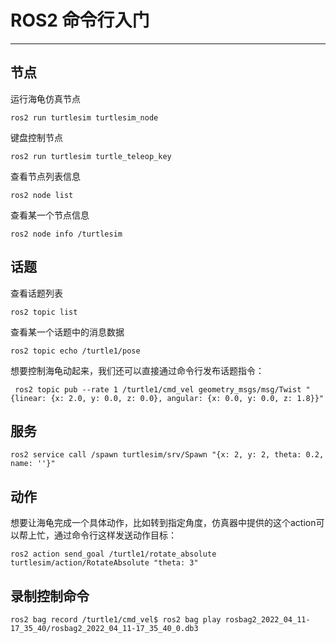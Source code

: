 ROS2 命令行入门
========================
-----------------------------------------
## **节点**

运行海龟仿真节点
```ROS2
ros2 run turtlesim turtlesim_node
```
键盘控制节点
```ROS2
ros2 run turtlesim turtle_teleop_key
```

查看节点列表信息

```ROS2
ros2 node list
```
查看某一个节点信息
```ROS2
ros2 node info /turtlesim
```


## **话题**

查看话题列表
```ROS2
ros2 topic list
```

查看某一个话题中的消息数据

```ROS2
ros2 topic echo /turtle1/pose
```

想要控制海龟动起来，我们还可以直接通过命令行发布话题指令：

```ROS2
 ros2 topic pub --rate 1 /turtle1/cmd_vel geometry_msgs/msg/Twist "{linear: {x: 2.0, y: 0.0, z: 0.0}, angular: {x: 0.0, y: 0.0, z: 1.8}}"
```

## **服务**

```ROS2
ros2 service call /spawn turtlesim/srv/Spawn "{x: 2, y: 2, theta: 0.2, name: ''}"
```


## **动作**
想要让海龟完成一个具体动作，比如转到指定角度，仿真器中提供的这个action可以帮上忙，通过命令行这样发送动作目标：
```ROS2
ros2 action send_goal /turtle1/rotate_absolute turtlesim/action/RotateAbsolute "theta: 3"
```


## **录制控制命令**


```ROS2
ros2 bag record /turtle1/cmd_vel$ ros2 bag play rosbag2_2022_04_11-17_35_40/rosbag2_2022_04_11-17_35_40_0.db3
```
